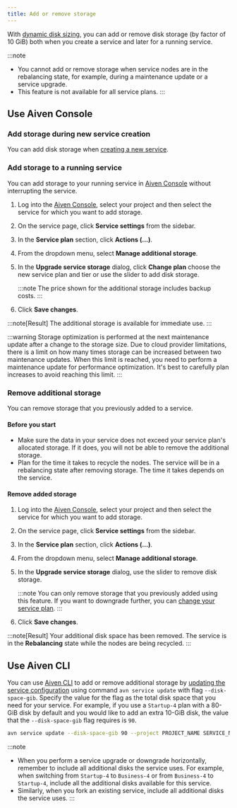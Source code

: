 ```yaml
---
title: Add or remove storage
---
```


With
[dynamic disk sizing](/docs/platform/concepts/dynamic-disk-sizing), you can add or remove disk storage (by factor of 10 GiB)
both when you create a service and later for a running service.

:::note
-   You cannot add or remove storage when service nodes are in the
    rebalancing state, for example, during a maintenance update or a
    service upgrade.
-   This feature is not available for all service plans.
:::

## Use Aiven Console

### Add storage during new service creation

You can add disk storage when
[creating a new service](/docs/platform/howto/create_new_service).

### Add storage to a running service

You can add storage to your running service in [Aiven
Console](https://console.aiven.io/) without interrupting the service.

1.  Log into the [Aiven Console](https://console.aiven.io/), select your
    project and then select the service for which you want to add
    storage.

2.  On the service page, click **Service settings** from the sidebar.

3.  In the **Service plan** section, click **Actions (\...)**.

4.  From the dropdown menu, select **Manage additional storage**.

5.  In the **Upgrade service storage** dialog, click **Change plan**
    choose the new service plan and tier or use the slider to add disk
    storage.

    :::note
    The price shown for the additional storage includes backup costs.
    :::

6.  Click **Save changes**.

:::note[Result]
The additional storage is available for immediate use.
:::

:::warning
Storage optimization is performed at the next maintenance update after a
change to the storage size. Due to cloud provider limitations, there is
a limit on how many times storage can be increased between two
maintenance updates. When this limit is reached, you need to perform a
maintenance update for performance optimization. It's best to carefully
plan increases to avoid reaching this limit.
:::

### Remove additional storage

You can remove storage that you previously added to a service.

#### Before you start

-   Make sure the data in your service does not exceed your service
    plan's allocated storage. If it does, you will not be able to
    remove the additional storage.
-   Plan for the time it takes to recycle the nodes. The service will be
    in a rebalancing state after removing storage. The time it takes
    depends on the service.

#### Remove added storage

1.  Log into the [Aiven Console](https://console.aiven.io/), select your
    project and then select the service for which you want to add
    storage.

2.  On the service page, click **Service settings** from the sidebar.

3.  In the **Service plan** section, click **Actions (\...)**.

4.  From the dropdown menu, select **Manage additional storage**.

5.  In the **Upgrade service storage** dialog, use the slider to remove
    disk storage.

    :::note
    You can only remove storage that you previously added using this
    feature. If you want to downgrade further, you can
    [change your service plan](/docs/platform/howto/scale-services).
    :::

6.  Click **Save changes**.

:::note[Result]
Your additional disk space has been removed. The service is in the
**Rebalancing** state while the nodes are being recycled.
:::

## Use Aiven CLI

You can use [Aiven CLI](/docs/tools/cli)
to add or remove additional storage by
[updating the service configuration](/docs/tools/cli/service-cli#avn-cli-service-update) using command `avn service update` with flag
`--disk-space-gib`. Specify the value for the flag as the total disk
space that you need for your service. For example, if you use a
`Startup-4` plan with a 80-GiB disk by default and you would like to add
an extra 10-GiB disk, the value that the `--disk-space-gib` flag
requires is `90`.

``` bash
avn service update --disk-space-gib 90 --project PROJECT_NAME SERVICE_NAME
```

:::note
-   When you perform a service upgrade or downgrade horizontally,
    remember to include all additional disks the service uses. For
    example, when switching from `Startup-4` to `Business-4` or from
    `Business-4` to `Startup-4`, include all the additional disks
    available for this service.
-   Similarly, when you fork an existing service, include all additional
    disks the service uses.
:::
